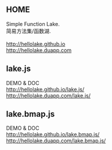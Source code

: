 ## HOME
Simple Function Lake. <br>
简易方法集/函数湖. <br><br>
http://hellolake.github.io <br>
http://hellolake.duapp.com

## lake.js

DEMO & DOC <br>
http://hellolake.github.io/lake.js/ <br>
http://hellolake.duapp.com/lake.js/

## lake.bmap.js

DEMO & DOC <br>
http://hellolake.github.io/lake.bmap.js/ <br>
http://hellolake.duapp.com/lake.bmap.js/
